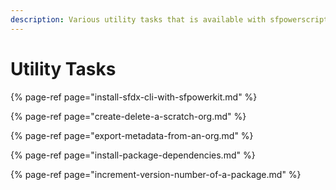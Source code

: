 ```yaml
---
description: Various utility tasks that is available with sfpowerscripts
---
```


# Utility Tasks

{% page-ref page="install-sfdx-cli-with-sfpowerkit.md" %}

{% page-ref page="create-delete-a-scratch-org.md" %}

{% page-ref page="export-metadata-from-an-org.md" %}

{% page-ref page="install-package-dependencies.md" %}

{% page-ref page="increment-version-number-of-a-package.md" %}

